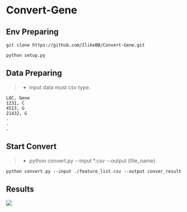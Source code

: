 # Convert-Gene

## Env Preparing
```
git clone https://github.com/IlikeBB/Convert-Gene.git
```
```
python setup.py
```

## Data Preparing
> * input data must csv type.
```
LOC, Gene
1231, C
4513, G
21432, G
.
.
.
```

## Start Convert
> * python convert.py --input *.csv --output {file_name}

```
python convert.py --input ./feature_list.csv --output conver_result
```

##  Results
<img src='https://github.com/IlikeBB/F3DD/blob/main/plot_results/is0302.gif'></p>

